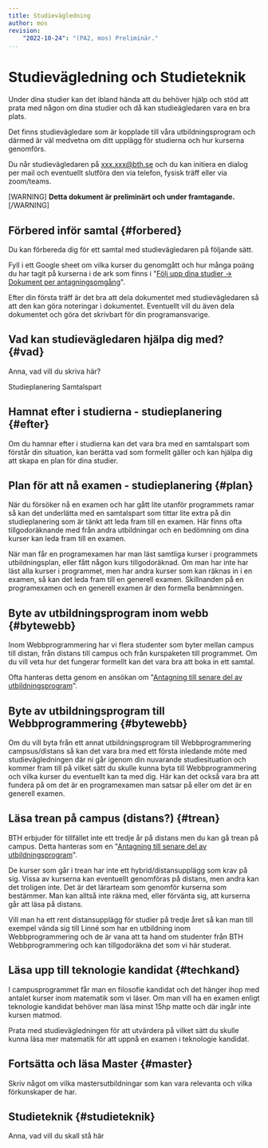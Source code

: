 ```yaml
---
title: Studievägledning
author: mos
revision:
    "2022-10-24": "(PA2, mos) Preliminär."
...
```

Studievägledning och Studieteknik
==================================

Under dina studier kan det ibland hända att du behöver hjälp och stöd att prata med någon om dina studier och då kan studieägledaren vara en bra plats.

Det finns studievägledare som är kopplade till våra utbildningsprogram och därmed är väl medvetna om ditt upplägg för studierna och hur kurserna genomförs.

Du når studievägledaren på xxx.xxx@bth.se och du kan initiera en dialog per mail och eventuellt slutföra den via telefon, fysisk träff eller via zoom/teams.

[WARNING]
**Detta dokument är preliminärt och under framtagande.**
[/WARNING]



Förbered inför samtal {#forbered}
----------------------------------

Du kan förbereda dig för ett samtal med studievägledaren på följande sätt.

Fyll i ett Google sheet om vilka kurser du genomgått och hur många poäng du har tagit på kurserna i de ark som finns i "[Följ upp dina studier -> Dokument per antagningsomgång](./folj-upp-studierna)".

Efter din första träff är det bra att dela dokumentet med studievägledaren så att den kan göra noteringar i dokumentet. Eventuellt vill du även dela dokumentet och göra det skrivbart för din programansvarige.



Vad kan studievägledaren hjälpa dig med? {#vad}
----------------------------------

Anna, vad vill du skriva här?

Studieplanering
Samtalspart


Hamnat efter i studierna - studieplanering {#efter}
----------------------------------

Om du hamnar efter i studierna kan det vara bra med en samtalspart som förstår din situation, kan berätta vad som formellt gäller och kan hjälpa dig att skapa en plan för dina studier.



Plan för att nå examen - studieplanering {#plan}
----------------------------------

När du försöker nå en examen och har gått lite utanför programmets ramar så kan det underlätta med en samtalspart som tittar lite extra på din studieplanering som är tänkt att leda fram till en examen. Här finns ofta tillgodoräknande med från andra utbildningar och en bedömning om dina kurser kan leda fram till en examen.

När man får en programexamen har man läst samtliga kurser i programmets utbildningsplan, eller fått någon kurs tillgodoräknad. Om man har inte har läst alla kurser i programmet, men har andra kurser som kan räknas in i en examen, så kan det leda fram till en generell examen. Skillnanden på en programexamen och en generell examen är den formella benämningen.



Byte av utbildningsprogram inom webb {#bytewebb}
----------------------------------

Inom Webbprogrammering har vi flera studenter som byter mellan campus till distan, från distans till campus och från kurspaketen till programmet. Om du vill veta hur det fungerar formellt kan det vara bra att boka in ett samtal.

Ofta hanteras detta genom en ansökan om "[Antagning till senare del av utbildningsprogram](./735_antagning-till-senare-del-av-utbildningsprogram)".



Byte av utbildningsprogram till Webbprogrammering {#bytewebb}
----------------------------------

Om du vill byta från ett annat utbildningsprogram till Webbprogrammering campsus/distans så kan det vara bra med ett första inledande möte med studievägledningen där ni går igenom din nuvarande studiesituation och kommer fram till på vilket sätt du skulle kunna byta till Webbprogrammering och vilka kurser du eventuellt kan ta med dig. Här kan det också vara bra att fundera på om det är en programexamen man satsar på eller om det är en generell examen.



Läsa trean på campus (distans?) {#trean}
----------------------------------

BTH erbjuder för tillfället inte ett tredje år på distans men du kan gå trean på campus. Detta hanteras som en "[Antagning till senare del av utbildningsprogram](./735_antagning-till-senare-del-av-utbildningsprogram)".

De kurser som går i trean har inte ett hybrid/distansupplägg som krav på sig. Vissa av kurserna kan eventuellt genomföras på distans, men andra kan det troligen inte. Det är det lärarteam som genomför kurserna som bestämmer. Man kan alltså inte räkna med, eller förvänta sig, att kurserna går att läsa på distans.

Vill man ha ett rent distansupplägg för studier på tredje året så kan man till exempel vända sig till Linné som har en utbildning inom Webbprogrammering och de är vana att ta hand om studenter från BTH Webbprogrammering och kan tillgodoräkna det som vi här studerat.



Läsa upp till teknologie kandidat {#techkand}
----------------------------------

I campusprogrammet får man en filosofie kandidat och det hänger ihop med antalet kurser inom matematik som vi läser. Om man vill ha en examen enligt teknologie kandidat behöver man läsa minst 15hp matte och där ingår inte kursen matmod.

Prata med studievägledningen för att utvärdera på vilket sätt du skulle kunna läsa mer matematik för att uppnå en examen i teknologie kandidat.



Fortsätta och läsa Master {#master}
----------------------------------

Skriv något om vilka mastersutbildningar som kan vara relevanta och vilka förkunskaper de har.



Studieteknik {#studieteknik}
----------------------------------

Anna, vad vill du skall stå här